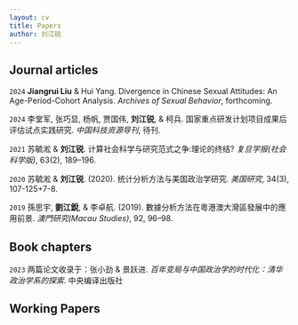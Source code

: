 ```yaml
---
layout: cv
title: Papers
author: 刘江锐
---
```

## Journal articles

`2024`
__Jiangrui Liu__ & Hui Yang. Divergence in Chinese Sexual Attitudes: An Age-Period-Cohort Analysis. _Archives of Sexual Behavior_, forthcoming.

`2024`
李堂军, 张巧显, 杨帆, 贾国伟, __刘江锐__, & 柯兵. 国家重点研发计划项目成果后评估试点实践研究. _中国科技资源导刊_, 待刊.

`2021`
苏毓淞 & __刘江锐__. 计算社会科学与研究范式之争:理论的终结? _复旦学报(社会科学版)_, 63(2), 189–196.

`2020`
苏毓淞 & __刘江锐__. (2020). 统计分析方法与美国政治学研究. _美国研究_, 34(3), 107-125+7-8.

`2019`
孫思宇, __劉江銳__, & 李卓航. (2019). 數據分析方法在粵港澳大灣區發展中的應用前景. _澳門研究(Macau Studies)_, 92, 96–98.
&nbsp;
## Book chapters

`2023`
两篇论文收录于：张小劲 & 景跃进. _百年变局与中国政治学的时代化：清华政治学系的探索_. 中央编译出版社
&nbsp;
## Working Papers

<!--`with`
：张小劲 & 景跃进. _百年变局与中国政治学的时代化：清华政治学系的探索_. 中央编译出版社-->

